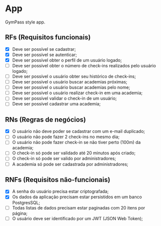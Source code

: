 # App

GymPass style app.

## RFs (Requisitos funcionais)

- [x]  Deve ser possível se cadastrar;
- [x]  Deve ser possível se autenticar;
- [x]  Deve ser possível obter o perfil de um usuário logado;
- [ ]  Deve ser possível obter o número de check-ins realizados pelo usuário logado;
- [ ]  Deve ser possível o usuário obter seu histórico de check-ins;
- [ ]  Deve ser possível o usuário buscar academias próximas;
- [ ]  Deve ser possível o usuário buscar academias pelo nome;
- [ ]  Deve ser possível o usuário realizar check-in em uma academia;
- [ ]  Deve ser possível validar o check-in de um usuário;
- [ ]  Deve ser possível cadastrar uma academia;

## RNs (Regras de negócios)

- [x] O usuário não deve poder se cadastrar com um e-mail duplicado;
- [ ] O usuário não pode fazer 2 check-ins no mesmo dia;
- [ ] O usuário não pode fazer check-in se não tiver perto (100m) da academia;
- [ ] O check-in só pode ser validado até 20 minutos após criado;
- [ ] O check-in só pode ser valido por administradores;
- [ ] A academia só pode ser cadastrada por administradores;

## RNFs (Requisitos não-funcionais)

- [x] A senha do usuário precisa estar criptografada;
- [x] Os dados da aplicação precisam estar persistidos em um banco PostgresSQL;
- [ ] Todas listas de dados precisam estar paginadas com 20 itens por página;
- [ ] O usuário deve ser identificado por um JWT (JSON Web Token);